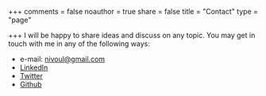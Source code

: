 +++
comments = false
noauthor = true
share = false
title = "Contact"
type = "page"

+++
I will be happy to share ideas and discuss on any topic. You may get in touch with me in any of the following ways:

  * e-mail: nivoul@gmail.com
  * [LinkedIn](https://www.linkedin.com/in/nikos-voulgaris-44455546/)
  * [Twitter](https://twitter.com/nivoul)
  * [Github](https://github.com/nvoulgaris)
